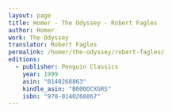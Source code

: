 ```yaml
---
layout: page
title: Homer - The Odyssey - Robert Fagles
author: Homer
work: The Odyssey
translator: Robert Fagles
permalink: /homer/the-odyssey/robert-fagles/
editions:
  - publisher: Penguin Classics
    year: 1999
    asin: "0140268863"
    kindle_asin: "B000OCXGRS"
    isbn: "978-0140268867"
---
```



